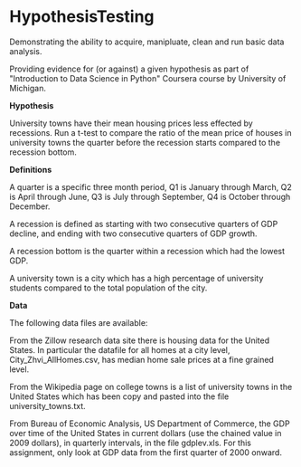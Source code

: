 # HypothesisTesting

Demonstrating the ability to acquire, manipluate, clean and run basic data analysis.

Providing evidence for (or against) a given hypothesis as part of "Introduction to Data Science in Python" 
Coursera course by University of Michigan.

**Hypothesis**

University towns have their mean housing prices less effected by recessions. Run a t-test to compare the ratio of the mean price of houses in university towns the quarter before the recession starts compared to the recession bottom.

**Definitions**

A quarter is a specific three month period, Q1 is January through March, Q2 is April through June, Q3 is July through September, Q4 is October through December.

A recession is defined as starting with two consecutive quarters of GDP decline, and ending with two consecutive quarters of GDP growth.

A recession bottom is the quarter within a recession which had the lowest GDP.

A university town is a city which has a high percentage of university students compared to the total population of the city.

**Data**

The following data files are available:

From the Zillow research data site there is housing data for the United States. In particular the datafile for all homes at a city level, City_Zhvi_AllHomes.csv, has median home sale prices at a fine grained level.

From the Wikipedia page on college towns is a list of university towns in the United States which has been copy and pasted into the file university_towns.txt.

From Bureau of Economic Analysis, US Department of Commerce, the GDP over time of the United States in current dollars (use the chained value in 2009 dollars), in quarterly intervals, in the file gdplev.xls. For this assignment, only look at GDP data from the first quarter of 2000 onward.
